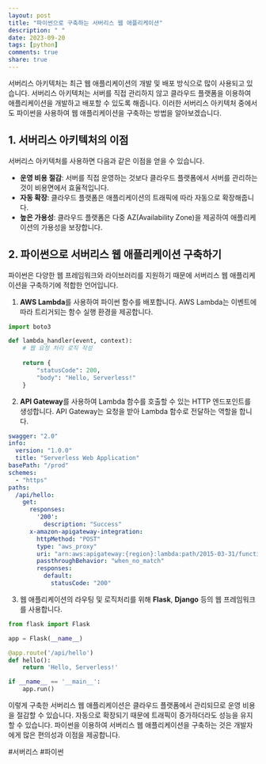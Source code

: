 ```yaml
---
layout: post
title: "파이썬으로 구축하는 서버리스 웹 애플리케이션"
description: " "
date: 2023-09-20
tags: [python]
comments: true
share: true
---
```


서버리스 아키텍처는 최근 웹 애플리케이션의 개발 및 배포 방식으로 많이 사용되고 있습니다. 서버리스 아키텍처는 서버를 직접 관리하지 않고 클라우드 플랫폼을 이용하여 애플리케이션을 개발하고 배포할 수 있도록 해줍니다. 이러한 서버리스 아키텍처 중에서도 파이썬을 사용하여 웹 애플리케이션을 구축하는 방법을 알아보겠습니다.

## 1. 서버리스 아키텍처의 이점

서버리스 아키텍처를 사용하면 다음과 같은 이점을 얻을 수 있습니다.

- **운영 비용 절감**: 서버를 직접 운영하는 것보다 클라우드 플랫폼에서 서버를 관리하는 것이 비용면에서 효율적입니다.
- **자동 확장**: 클라우드 플랫폼은 애플리케이션의 트래픽에 따라 자동으로 확장해줍니다.
- **높은 가용성**: 클라우드 플랫폼은 다중 AZ(Availability Zone)을 제공하여 애플리케이션의 가용성을 보장합니다.

## 2. 파이썬으로 서버리스 웹 애플리케이션 구축하기

파이썬은 다양한 웹 프레임워크와 라이브러리를 지원하기 때문에 서버리스 웹 애플리케이션을 구축하기에 적합한 언어입니다. 

1. **AWS Lambda**를 사용하여 파이썬 함수를 배포합니다. AWS Lambda는 이벤트에 따라 트리거되는 함수 실행 환경을 제공합니다.
```python
import boto3

def lambda_handler(event, context):
    # 웹 요청 처리 로직 작성
    
    return {
        "statusCode": 200,
        "body": "Hello, Serverless!"
    }
```

2. **API Gateway**를 사용하여 Lambda 함수를 호출할 수 있는 HTTP 엔드포인트를 생성합니다. API Gateway는 요청을 받아 Lambda 함수로 전달하는 역할을 합니다.
```yaml
swagger: "2.0"
info:
  version: "1.0.0"
  title: "Serverless Web Application"
basePath: "/prod"
schemes:
  - "https"
paths:
  /api/hello:
    get:
      responses:
        '200':
          description: "Success"
      x-amazon-apigateway-integration:
        httpMethod: "POST"
        type: "aws_proxy"
        uri: "arn:aws:apigateway:{region}:lambda:path/2015-03-31/functions/{functionArn}/invocations"
        passthroughBehavior: "when_no_match"
        responses:
          default:
            statusCode: "200"
```

3. 웹 애플리케이션의 라우팅 및 로직처리를 위해 **Flask**, **Django** 등의 웹 프레임워크를 사용합니다.
```python
from flask import Flask

app = Flask(__name__)

@app.route('/api/hello')
def hello():
    return 'Hello, Serverless!'

if __name__ == '__main__':
    app.run()
```

이렇게 구축한 서버리스 웹 애플리케이션은 클라우드 플랫폼에서 관리되므로 운영 비용을 절감할 수 있습니다. 자동으로 확장되기 때문에 트래픽이 증가하더라도 성능을 유지할 수 있습니다. 파이썬을 이용하여 서버리스 웹 애플리케이션을 구축하는 것은 개발자에게 많은 편의성과 이점을 제공합니다.

#서버리스 #파이썬